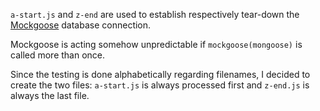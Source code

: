 `a-start.js` and  `z-end` are used to establish respectively tear-down the [Mockgoose](https://www.npmjs.com/package/mockgoose) database connection.

Mockgoose is acting somehow unpredictable if `mockgoose(mongoose)` is called more than once.

Since the testing is done alphabetically regarding filenames, I decided to create the two files: `a-start.js` is always processed first and `z-end.js` is always the last file.